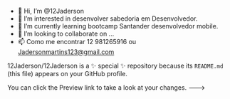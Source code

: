 - 👋 Hi, I’m @12Jaderson
- 👀 I’m interested in  desenvolver  sabedoria em Desenvolvedor.  
- 🌱 I’m currently learning bootcamp Santander desenvolvedor mobile.
- 💞️ I’m looking to collaborate on ...
- 📫 Como me encontrar 12 981265916 ou Jadersonmartins123@gmail.com

12Jaderson/12Jaderson is a ✨ special ✨ repository because its `README.md` (this file) appears on your GitHub profile.

You can click the Preview link to take a look at your changes.
--->
